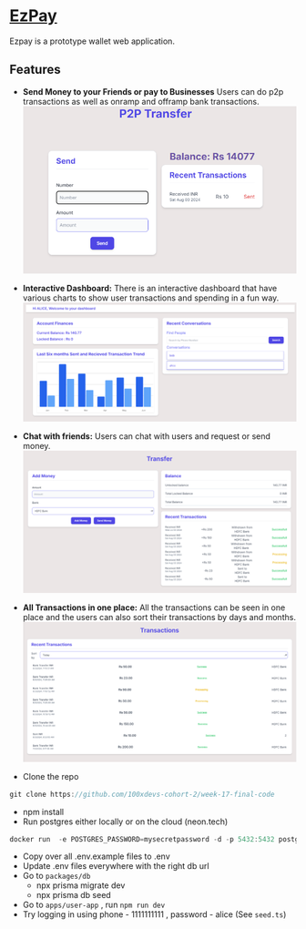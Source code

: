 # [EzPay](https://ezpay.69xdev.in/)

Ezpay is a prototype wallet web application.

## Features

- **Send Money to  your Friends or pay to Businesses** Users can do p2p transactions as well as onramp and offramp bank transactions.
![p2p transfer](./apps/user-app/public/p2p.png)
- **Interactive Dashboard:** There is an interactive dashboard that have various charts to show user transactions and spending in a fun way.
  ![dashboard](./apps/user-app/public/dashboard.png)
- **Chat with friends:** Users can chat with  users and request or send money.
    ![Transfers](./apps/user-app/public/transfer.png)
- **All Transactions in  one place:** All the transactions can be seen in one place and the  users can also  sort  their transactions by days and months.
  ![Transactions](./apps/user-app/public/transactions.png)


- Clone the repo

```jsx
git clone https://github.com/100xdevs-cohort-2/week-17-final-code
```

- npm install
- Run postgres either locally or on the cloud (neon.tech)

```jsx
docker run  -e POSTGRES_PASSWORD=mysecretpassword -d -p 5432:5432 postgres
```

- Copy over all .env.example files to .env
- Update .env files everywhere with the right db url
- Go to `packages/db`
    - npx prisma migrate dev
    - npx prisma db seed
- Go to `apps/user-app` , run `npm run dev`
- Try logging in using phone - 1111111111 , password - alice (See `seed.ts`)
